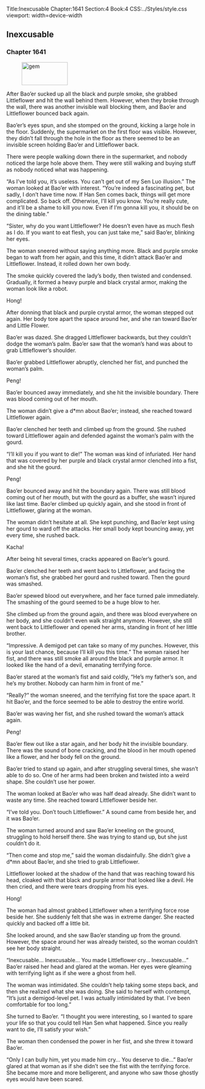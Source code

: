 Title:Inexcusable 
Chapter:1641 
Section:4 
Book:4 
CSS:../Styles/style.css 
viewport: width=device-width
  
## Inexcusable
### Chapter 1641
  
<figure>
	<img src="../Images/gem.gif" alt="gem" id="gem" width="120" height="60" />
</figure>
  

  
After Bao’er sucked up all the black and purple smoke, she grabbed Littleflower and hit the wall behind them. However, when they broke through the wall, there was another invisible wall blocking them, and Bao’er and Littleflower bounced back again.

Bao’er’s eyes spun, and she stomped on the ground, kicking a large hole in the floor. Suddenly, the supermarket on the first floor was visible. However, they didn’t fall through the hole in the floor as there seemed to be an invisible screen holding Bao’er and Littleflower back.

There were people walking down there in the supermarket, and nobody noticed the large hole above them. They were still walking and buying stuff as nobody noticed what was happening.

“As I’ve told you, it’s useless. You can’t get out of my Sen Luo illusion.” The woman looked at Bao’er with interest. “You’re indeed a fascinating pet, but sadly, I don’t have time now. If Han Sen comes back, things will get more complicated. So back off. Otherwise, I’ll kill you know. You’re really cute, and it’ll be a shame to kill you now. Even if I’m gonna kill you, it should be on the dining table.”

“Sister, why do you want Littleflower? He doesn’t even have as much flesh as I do. If you want to eat flesh, you can just take me,” said Bao’er, blinking her eyes.

The woman sneered without saying anything more. Black and purple smoke began to waft from her again, and this time, it didn’t attack Bao’er and Littleflower. Instead, it rolled down her own body.

The smoke quickly covered the lady’s body, then twisted and condensed. Gradually, it formed a heavy purple and black crystal armor, making the woman look like a robot.

Hong!

After donning that black and purple crystal armor, the woman stepped out again. Her body tore apart the space around her, and she ran toward Bao’er and Little Flower.

Bao’er was dazed. She dragged Littleflower backwards, but they couldn’t dodge the woman’s palm. Bao’er saw that the woman’s hand was about to grab Littleflower’s shoulder.

Bao’er grabbed Littleflower abruptly, clenched her fist, and punched the woman’s palm.

Peng!

Bao’er bounced away immediately, and she hit the invisible boundary. There was blood coming out of her mouth.

The woman didn’t give a d*mn about Bao’er; instead, she reached toward Littleflower again.

Bao’er clenched her teeth and climbed up from the ground. She rushed toward Littleflower again and defended against the woman’s palm with the gourd.

“I’ll kill you if you want to die!” The woman was kind of infuriated. Her hand that was covered by her purple and black crystal armor clenched into a fist, and she hit the gourd.

Peng!

Bao’er bounced away and hit the boundary again. There was still blood coming out of her mouth, but with the gourd as a buffer, she wasn’t injured like last time. Bao’er climbed up quickly again, and she stood in front of Littleflower, glaring at the woman.

The woman didn’t hesitate at all. She kept punching, and Bao’er kept using her gourd to ward off the attacks. Her small body kept bouncing away, yet every time, she rushed back.

Kacha!

After being hit several times, cracks appeared on Bao’er’s gourd.

Bao’er clenched her teeth and went back to Littleflower, and facing the woman’s fist, she grabbed her gourd and rushed toward. Then the gourd was smashed.

Bao’er spewed blood out everywhere, and her face turned pale immediately. The smashing of the gourd seemed to be a huge blow to her.

She climbed up from the ground again, and there was blood everywhere on her body, and she couldn’t even walk straight anymore. However, she still went back to Littleflower and opened her arms, standing in front of her little brother.

“Impressive. A demigod pet can take so many of my punches. However, this is your last chance, because I’ll kill you this time.” The woman raised her fist, and there was still smoke all around the black and purple armor. It looked like the hand of a devil, emanating terrifying force.

Bao’er stared at the woman’s fist and said coldly, “He’s my father’s son, and he’s my brother. Nobody can harm him in front of me.”

“Really?” the woman sneered, and the terrifying fist tore the space apart. It hit Bao’er, and the force seemed to be able to destroy the entire world.

Bao’er was waving her fist, and she rushed toward the woman’s attack again.

Peng!

Bao’er flew out like a star again, and her body hit the invisible boundary. There was the sound of bone cracking, and the blood in her mouth opened like a flower, and her body fell on the ground.

Bao’er tried to stand up again, and after struggling several times, she wasn’t able to do so. One of her arms had been broken and twisted into a weird shape. She couldn’t use her power.

The woman looked at Bao’er who was half dead already. She didn’t want to waste any time. She reached toward Littleflower beside her.

“I’ve told you. Don’t touch Littleflower.” A sound came from beside her, and it was Bao’er.

The woman turned around and saw Bao’er kneeling on the ground, struggling to hold herself there. She was trying to stand up, but she just couldn’t do it.

“Then come and stop me,” said the woman disdainfully. She didn’t give a d*mn about Bao’er, and she tried to grab Littleflower.

Littleflower looked at the shadow of the hand that was reaching toward his head, cloaked with that black and purple armor that looked like a devil. He then cried, and there were tears dropping from his eyes.

Hong!

The woman had almost grabbed Littleflower when a terrifying force rose beside her. She suddenly felt that she was in extreme danger. She reacted quickly and backed off a little bit.

She looked around, and she saw Bao’er standing up from the ground. However, the space around her was already twisted, so the woman couldn’t see her body straight.

“Inexcusable… Inexcusable… You made Littleflower cry… Inexcusable…” Bao’er raised her head and glared at the woman. Her eyes were gleaming with terrifying light as if she were a ghost from hell.

The woman was intimidated. She couldn’t help taking some steps back, and then she realized what she was doing. She said to herself with contempt, “It’s just a demigod-level pet. I was actually intimidated by that. I’ve been comfortable for too long.”

She turned to Bao’er. “I thought you were interesting, so I wanted to spare your life so that you could tell Han Sen what happened. Since you really want to die, I’ll satisfy your wish.”

The woman then condensed the power in her fist, and she threw it toward Bao’er.

“Only I can bully him, yet you made him cry… You deserve to die…” Bao’er glared at that woman as if she didn’t see the fist with the terrifying force. She became more and more belligerent, and anyone who saw those ghostly eyes would have been scared.